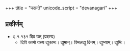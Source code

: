 +++
title = "पदान्ते"
unicode_script = "devanagari"
+++

<div class="spreadsheet" src="../padAnte.toml" fullHeightWithRowsPerScreen=8> </div>  


<div class="spreadsheet" src="../padAnte_h-chu-sh.toml" fullHeightWithRowsPerScreen=8> </div>  

## प्रकीर्णम्
- ६.१.१३१ दिव उत् (पदस्य)
  -   दिवि कामो यस्य द्युकामः। द्युमान्। विमलद्यु दिनम्। द्युभ्याम्। द्युभिः। 